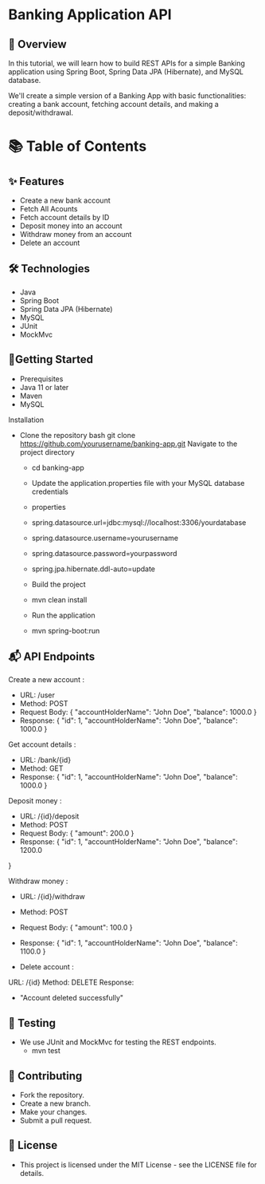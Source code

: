 # Banking Application API



## 📝 Overview

In this tutorial, we will learn how to build REST APIs for a simple Banking application using Spring Boot, Spring Data JPA (Hibernate), and MySQL database.

We'll create a simple version of a Banking App with basic functionalities: creating a bank account, fetching account details, and making a deposit/withdrawal.


# 📚 Table of Contents

## ✨ Features

- Create a new bank account
- Fetch All Acounts
- Fetch account details by ID
- Deposit money into an account
- Withdraw money from an account
- Delete an account

## 🛠 Technologies

- Java
- Spring Boot
- Spring Data JPA (Hibernate)
- MySQL
- JUnit
- MockMvc


## 🚀Getting Started

- Prerequisites
- Java 11 or later
- Maven
- MySQL

Installation
- Clone the repository
    bash git clone https://github.com/yourusername/banking-app.git
         Navigate to the project directory
  

  - cd banking-app
  - Update the application.properties file with your MySQL database credentials
  - properties
  - spring.datasource.url=jdbc:mysql://localhost:3306/yourdatabase
  - spring.datasource.username=yourusername
  - spring.datasource.password=yourpassword
  - spring.jpa.hibernate.ddl-auto=update
  - Build the project
  - mvn clean install
  - Run the application

  - mvn spring-boot:run

    
## 📬 API Endpoints

Create a new account :
  
- URL: /user
- Method: POST
- Request Body:
{
    "accountHolderName": "John Doe",
    "balance": 1000.0
}
- Response:
{
    "id": 1,
    "accountHolderName": "John Doe",
    "balance": 1000.0
}

Get account details :
  
- URL: /bank/{id}
- Method: GET
- Response:
{
    "id": 1,
    "accountHolderName": "John Doe",
    "balance": 1000.0
}

Deposit money :
- URL: /{id}/deposit
- Method: POST
- Request Body:
{
    "amount": 200.0
}
- Response:
{
    "id": 1,
    "accountHolderName": "John Doe",
    "balance": 1200.0

}

Withdraw money :
- URL: /{id}/withdraw
- Method: POST
- Request Body:
{
    "amount": 100.0
}
- Response:
{
    "id": 1,
    "accountHolderName": "John Doe",
    "balance": 1100.0
}


- Delete account :
  
URL: /{id}
Method: DELETE
Response:
- "Account deleted successfully"

## 🧪 Testing
- We use JUnit and MockMvc for testing the REST endpoints.
  - mvn test

## 🤝 Contributing
- Fork the repository.
- Create a new branch.
- Make your changes.
- Submit a pull request.

## 📜 License
- This project is licensed under the MIT License - see the LICENSE file for details.
